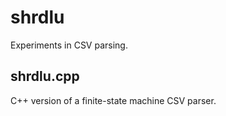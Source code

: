 # shrdlu
Experiments in CSV parsing.

## shrdlu.cpp

C++ version of a finite-state machine CSV parser.


